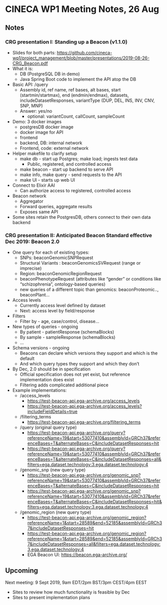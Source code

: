 # CINECA WP1 Meeting Notes, 26 Aug

## Notes

### CRG presentation I: Standing up a Beacon (v1.1.0)

* Slides for both parts: https://github.com/cineca-wp1/project_management/blob/master/presentations/2019-08-26-CRG_Beacon.pdf
* What it is:
    - DB (PostgreSQL DB in demo)
    - Java Spring Boot code to implement the API atop the DB
* Basic API: /query
    - Assembly id, ref name, ref bases, alt bases, start (startmin/startmax), end (endmin/endmax), datasets, includeDatasetResponses, variantType (DUP, DEL, INS, INV, CNV, SNP, MNP)
    - Answer: yes/no
        - optional: variantCount, callCount, sampleCount
* Demo: 3 docker images
    - postgresDB docker image
    - docker image for API
    - frontend
    - backend, DB: internal network
    - Frontend, code: external network
* Helper makefile to clarify setup
    - make db - start up Postgres; make load; ingests test data
        - Public, registered, and controlled access
    - make beacon - start up backend to serve API
    - make info, make query - send requests to the API
    - make UI - starts up web UI
* Connect to Elixir AAI
    - Can authorize access to registered, controlled access
* Beacon network
    - Aggregator
    - Forward queries, aggregate results
    - Exposes same API
* Some sites retain the PostgresDB, others connect to their own data backend

### CRG presentation II: Anticipated Beacon Standard effective Dec 2019: Beacon 2.0

* One query for each of existing types:
    - SNPs: beaconGenomicSNPRequest
    - Structural Variants : beaconGenomicsSVRequest (range or imprecise)
    - Region: beaconGenomicRegionRequest 
    - beaconPhenotypeRequest (attributes like “gender” or conditions like “schizophrenia”, ontology-based queries)
    - new queries of a different topic than genomics: beaconProteomic.., beaconPlant…
* Access levels
    - Currently access level defined by dataset
    - Next: access level by field/response
* Filters
    - Filter by - age, case/control, disease…
* New types of queries - ongoing
    - By patient - patientResponse (schemaBlocks)
    - By sample - sampleResponse (schemaBlocks)
    - …
* Schema versions - ongoing
    - Beacons can declare which versions they support and which is the default
    - And which query types they support and which they don’t
* By Dec, 2.0 should be in specification
    - Official specification does not yet exist, but reference implementation does exist
    - Filtering adds complicated additional piece
* Example implementations:
     - /access_levels
         - https://test-beacon-api.ega-archive.org/access_levels
         - https://test-beacon-api.ega-archive.org/access_levels?includeFieldDetails=true
     - /filtering_terms
         - https://test-beacon-api.ega-archive.org/filtering_terms
     - /query (original query type)
         - https://test-beacon-api.ega-archive.org/query?referenceName=19&start=53077410&assemblyId=GRCh37&referenceBases=T&alternateBases=C&includeDatasetResponses=hit
         - https://test-beacon-api.ega-archive.org/query?referenceName=19&start=53077410&assemblyId=GRCh37&referenceBases=T&alternateBases=C&includeDatasetResponses=all&filters=ega.dataset.technology:3,ega.dataset.technology:4
     - /genomic_snp (new query type)
         - https://test-beacon-api.ega-archive.org/genomic_snp?referenceName=19&start=53077410&assemblyId=GRCh37&referenceBases=T&alternateBases=C&includeDatasetResponses=hit
         - https://test-beacon-api.ega-archive.org/genomic_snp?referenceName=19&start=53077410&assemblyId=GRCh37&referenceBases=T&alternateBases=C&includeDatasetResponses=hit&filters=ega.dataset.technology:3,ega.dataset.technology:4
     - /genomic_region (new query type)
         - https://test-beacon-api.ega-archive.org/genomic_region?referenceName=1&start=28589&end=52185&assemblyId=GRCh37&includeDatasetResponses=hit
         - https://test-beacon-api.ega-archive.org/genomic_region?referenceName=1&start=28589&end=52185&assemblyId=GRCh37&includeDatasetResponses=all&filters=ega.dataset.technology:3,ega.dataset.technology:4
         - EGA Beacon UI: https://beacon.ega-archive.org/

## Upcoming

Next meeting: 9 Sept 2019, 9am EDT/2pm BST/3pm CEST/4pm EEST
* Sites to review how much functionality is feasible by Dec
* Sites to present implementation plans
